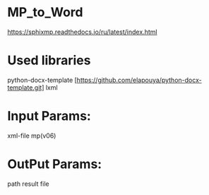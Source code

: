 # MP_to_Word
https://sphixmp.readthedocs.io/ru/latest/index.html

# Used libraries
python-docx-template [https://github.com/elapouya/python-docx-template.git]
lxml


# Input Params:
  xml-file mp(v06)
  
# OutPut Params:
  path result file 

